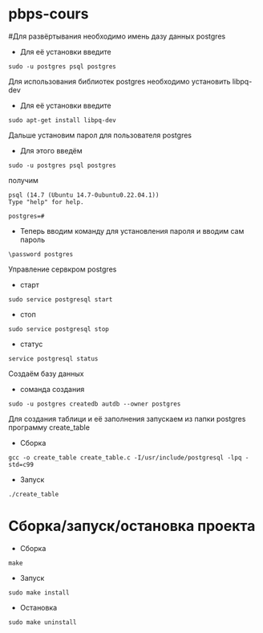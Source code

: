 # pbps-cours

#Для развёртывания необходимо имень дазу данных postgres

- Для её установки введите

~~~
sudo -u postgres psql postgres
~~~

Для использования библиотек postgres необходимо установить libpq-dev

- Для её установки введите

~~~
sudo apt-get install libpq-dev
~~~

Дальше установим парол для пользователя postgres

- Для этого введём

~~~
sudo -u postgres psql postgres
~~~

получим 

~~~
psql (14.7 (Ubuntu 14.7-0ubuntu0.22.04.1))
Type "help" for help.

postgres=#
~~~

- Теперь вводим команду для установления пароля и вводим сам пароль

~~~
\password postgres
~~~

Управление сервкром postgres

- старт

~~~
sudo service postgresql start
~~~

- стоп

~~~
sudo service postgresql stop
~~~

- статус

~~~
service postgresql status
~~~

Создаём базу данных

- соманда создания

~~~
sudo -u postgres createdb autdb --owner postgres
~~~

Для создания таблици и её заполнения запускаем из папки postgres программу create_table

- Сборка

~~~
gcc -o create_table create_table.c -I/usr/include/postgresql -lpq -std=c99
~~~

- Запуск

~~~
./create_table
~~~

# Сборка/запуск/остановка проекта

- Сборка

~~~
make 
~~~

- Запуск

~~~
sudo make install
~~~

- Остановка

~~~
sudo make uninstall
~~~

